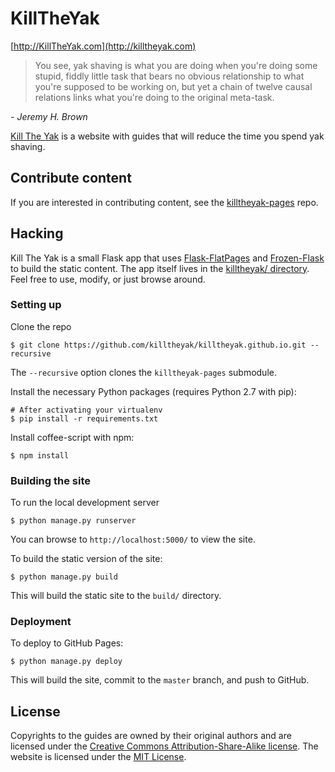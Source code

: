 # KillTheYak

[http://KillTheYak.com](http://killtheyak.com)

> You see, yak shaving is what you are doing when you're doing some stupid, fiddly little task that bears no obvious relationship to what you're supposed to be working on, but yet a chain of twelve causal relations links what you're doing to the original meta-task.

<cite>- Jeremy H. Brown</cite>

[Kill The Yak][KillTheYak] is a website with guides that will reduce the time you spend yak shaving.

## Contribute content

If you are interested in contributing content, see the [killtheyak-pages][] repo.

## Hacking

Kill The Yak is a small Flask app that uses [Flask-FlatPages](https://github.com/SimonSapin/Flask-FlatPages) and [Frozen-Flask](https://github.com/SimonSapin/Frozen-Flask) to build the static content. The app itself lives in the [killtheyak/ directory](https://github.com/killtheyak/killtheyak.github.io/tree/app/killtheyak). Feel free to use, modify, or just browse around.

### Setting up

Clone the repo

```
$ git clone https://github.com/killtheyak/killtheyak.github.io.git --recursive
```

The `--recursive` option clones the `killtheyak-pages` submodule.

Install the necessary Python packages (requires Python 2.7 with pip):

```
# After activating your virtualenv
$ pip install -r requirements.txt
```

Install coffee-script with npm:

```
$ npm install
```

### Building the site

To run the local development server

```
$ python manage.py runserver
```

You can browse to `http://localhost:5000/` to view the site.

To build the static version of the site:

```
$ python manage.py build
```

This will build the static site to the `build/` directory.

### Deployment

To deploy to GitHub Pages:

```
$ python manage.py deploy
```

This will build the site, commit to the `master` branch, and push to GitHub.

## License

Copyrights to the guides are owned by their original authors and are licensed under the [Creative Commons Attribution-Share-Alike license][CC-SA].  The website is licensed under the [MIT License][].

[KillTheYak]: http://killtheyak.com
[killtheyak-pages]: https://github.com/killtheyak/killtheyak-pages
[MIT License]: https://github.com/killtheyak/killtheyak.github.io/blob/app/LICENSE
[CC-SA]: https://creativecommons.org/licenses/by-sa/3.0/legalcode
